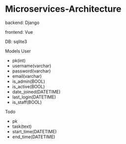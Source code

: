 # Microservices-Architecture

backend: Django

frontend: Vue

DB: sqlite3

Models
User
- pk(int)
- username(varchar)
- password(varchar)
- email(varchar)
- is_admin(BOOL)
- is_active(BOOL)
- date_joined(DATETIME)
- last_login(DATETIME)
- is_staff(BOOL)

Todo
- pk
- task(text)
- start_time(DATETIME)
- end_time(DATETIME)
